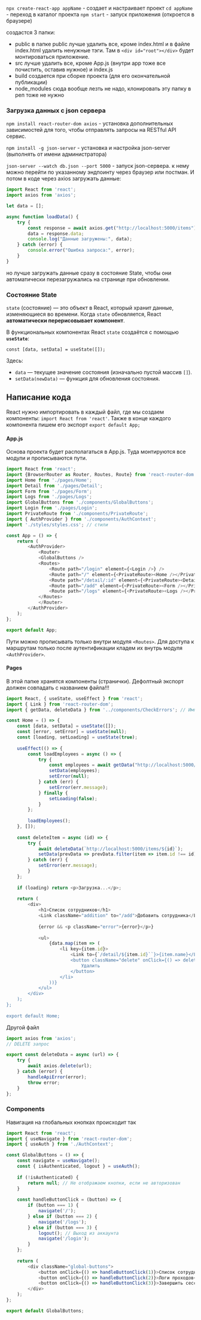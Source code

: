 `npx create-react-app appName` - создает и настраивает проект
`cd appName` - переход в каталог проекта
`npm start` - запуск приложения (откроется в браузере)

создастся 3 папки:
- public
	в папке public лучше удалить все, кроме index.html и в файле index.html удалить ненужные тэги. Там в `<div id="root"></div>` будет монтироваться приложение.
- src
	лучше удалить все, кроме App.js (внутри app тоже все почистить, оставив нужное) и index.js
- build
	создается при сборке проекта (для его окончательной публикации)
- node_modules
	сюда вообще лезть не надо, клонировать эту папку в реп тоже не нужно

### Загрузка данных с json сервера
`npm install react-router-dom axios` - установка дополнительных зависимостей для того, чтобы отправлять запросы на RESTful API сервис.

`npm install -g json-server` - установка и настройка json-server (выполнять от имени администратора)

`json-server --watch db.json --port 5000` - запуск json-сервера. к нему можно перейти по указанному эндпоинту через браузер или постман. И потом в коде через axios загружать данные:
```JavaScript
import React from 'react';
import axios from 'axios';

let data = [];

async function loadData() {
	try {
		const response = await axios.get("http://localhost:5000/items");
		data = response.data;
		console.log("Данные загружены:", data);
	} catch (error) {
		console.error("Ошибка запроса:", error);
	}
}
```
но лучше загружать данные сразу в состояние State, чтобы они автоматически перезагружались на странице при обновлении.

### Состояние State
`state` (состояние) — это объект в React, который хранит данные, изменяющиеся во времени. Когда `state` обновляется, React **автоматически перерисовывает компонент**.

В функциональных компонентах React `state` создаётся с помощью **`useState`**:
```JSX
const [data, setData] = useState([]);
```
Здесь:
- `data` — текущее значение состояния (изначально пустой массив `[]`).
- `setData(newData)` — функция для обновления состояния.


## Написание кода
React нужно импортировать в каждый файл, где мы создаем компоненты:
`import React from 'react'`. Также в конце каждого компонента пишем его экспорт `export default App;`

#### App.js
Основа проекта будет располагаться в App.js. Туда монтируются все модули и прописываются пути. 
```JavaScript
import React from 'react';
import {BrowserRouter as Router, Routes, Route} from 'react-router-dom';
import Home from './pages/Home';
import Detail from './pages/Detail';
import Form from './pages/Form';
import Logs from './pages/Logs';
import GlobalButtons from './components/GlobalButtons';
import Login from './pages/Login';
import PrivateRoute from './components/PrivateRoute';
import { AuthProvider } from './components/AuthContext';
import './styles/styles.css'; // стили

const App = () => {
	return (
		<AuthProvider>
			<Router>
			<GlobalButtons />
			<Routes>
				<Route path="/login" element={<Login />} />
				<Route path="/" element={<PrivateRoute><Home /></PrivateRoute>} />
				<Route path="/detail/:id" element={<PrivateRoute><Detail /></PrivateRoute>} />
				<Route path="/add" element={<PrivateRoute><Form /></PrivateRoute>} />
				<Route path="/logs" element={<PrivateRoute><Logs /></PrivateRoute>} />
			</Routes>
			</Router>
		</AuthProvider>
	);
};

export default App;
```
Пути можно прописывать только внутри модуля `<Routes>`.
Для доступа к маршрутам только после аутентификации кладем их внутрь модуля `<AuthProvider>`.

#### Pages
В этой папке хранятся компоненты (странички). Дефолтный экспорт должен совпадать с названием файла!!!
```JavaScript
import React, { useState, useEffect } from 'react';
import { Link } from 'react-router-dom';
import { getData, deleteData } from '../components/CheckErrors'; // Импорт API-функций

const Home = () => {
	const [data, setData] = useState([]);
	const [error, setError] = useState(null);
	const [loading, setLoading] = useState(true);
	
	useEffect(() => {
		const loadEmployees = async () => {
			try {
				const employees = await getData("http://localhost:5000/items");
				setData(employees);
				setError(null);
			} catch (err) {
				setError(err.message);
			} finally {
				setLoading(false);
			}
		};
	
		loadEmployees();
	}, []);
	
	const deleteItem = async (id) => {
		try {
			await deleteData(`http://localhost:5000/items/${id}`);
			setData(prevData => prevData.filter(item => item.id !== id));
		} catch (err) {
			setError(err.message);
		}
	};
	
	if (loading) return <p>Загрузка...</p>;
	
	return (
		<div>
			<h1>Список сотрудников</h1>
			<Link className="addition" to="/add">Добавить сотрудника</Link>
			  
			{error && <p className="error">{error}</p>}
			
			<ul>
				{data.map(item => (
					<li key={item.id}>
						<Link to={`/detail/${item.id}``}>{item.name}</Link>
						<button className="delete" onClick={() => deleteItem(item.id)} style={{ marginLeft: "10px" }}>
							Удалить
						</button>
					</li>
				))}
			</ul>
		</div>
	);
};
  
export default Home;
```
Другой файл
```JavaScript
import axios from 'axios';
// DELETE запрос

export const deleteData = async (url) => {
	try {
		await axios.delete(url);
	} catch (error) {
		handleApiError(error);
		throw error;
	}
};

```

### Components
Навигация на глобальных кнопках происходит так
```JavaScript
import React from 'react';
import { useNavigate } from 'react-router-dom';
import { useAuth } from './AuthContext';

const GlobalButtons = () => {
	const navigate = useNavigate();
	const { isAuthenticated, logout } = useAuth();
	
	if (!isAuthenticated) {
		return null; // Не отображаем кнопки, если не авторизован
	}
	
	const handleButtonClick = (button) => {
		if (button === 1) {
			navigate('/');
		} else if (button === 2) {
			navigate('/logs');
		} else if (button === 3) {
			logout(); // Выход из аккаунта
			navigate('/login');
		}
	};
	
	return (
		<div className="global-buttons">
			<button onClick={() => handleButtonClick(1)}>Список сотрудников</button>
			<button onClick={() => handleButtonClick(2)}>Логи проходов</button>
			<button onClick={() => handleButtonClick(3)}>Завершить сессию</button>
		</div>
	);
};

export default GlobalButtons;
```
